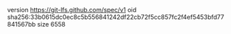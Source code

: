 version https://git-lfs.github.com/spec/v1
oid sha256:33b0615dc0ec8c5b556841242df22cb72f5cc857fc2f4ef5453bfd77841567bb
size 6558
